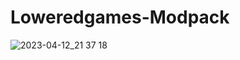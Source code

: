 # Loweredgames-Modpack
![2023-04-12_21 37 18](https://user-images.githubusercontent.com/55211569/231567352-5b491d4a-f70f-4db2-993e-5f13b6dfd93d.png)
